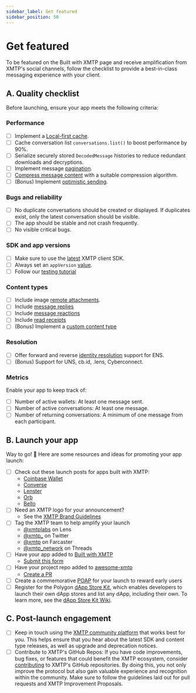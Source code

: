 ```yaml
---
sidebar_label: Get featured
sidebar_position: 50
---
```


# Get featured

To be featured on the Built with XMTP page and receive amplification from XMTP's social channels, follow the checklist to provide a best-in-class messaging experience with your client.

## A. Quality checklist

Before launching, ensure your app meets the following criteria:

### Performance

- [ ] Implement a [Local-first cache](/docs/build/local-first).
- [ ] Cache conversation list `conversations.list()` to boost performance by 90%.
- [ ] Serialize securely stored `DecodedMessage` histories to reduce redundant downloads and decryptions.
- [ ] Implement message [pagination](/docs/build/messages#list-messages-in-a-conversation-with-pagination).
- [ ] [Compress message content](/docs/build/messages#compress-message-content) with a suitable compression algorithm.
- [ ] (Bonus) Implement [optimistic sending](/docs/tutorials/other/optimistic-sending).

### Bugs and reliability

- [ ] No duplicate conversations should be created or displayed. If duplicates exist, only the latest conversation should be visible.
- [ ] The app should be stable and not crash frequently.
- [ ] No visible critical bugs.

### SDK and app versions

- [ ] Make sure to use the [latest](/docs/changelog) XMTP client SDK.
- [ ] Always set an `appVersion` [value](/docs/build/authentication#configure-the-client).
- [ ] Follow our [testing tutorial](/docs/tutorials/debug-and-test)

### Content types

- [ ] Include image [remote attachments](/docs/build/messages/remote-attachment).
- [ ] Include [message replies](/docs/build/messages/reply)
- [ ] Include [message reactions](/docs/build/messages/reaction)
- [ ] Include [read receipts](docs/build/messages/read-receipt)
- [ ] (Bonus) Implement a [custom content type](/docs/tutorials/custom-ct)

### Resolution

- [ ] Offer forward and reverse [identity resolution](/docs/tutorials/identity-resolution) support for ENS.
- [ ] (Bonus) Support for UNS, cb.id, .lens, Cyberconnect.

### Metrics

Enable your app to keep track of:

- [ ] Number of active wallets: At least one message sent.
- [ ] Number of active conversations: At least one message.
- [ ] Number of returning conversations: A minimum of one message from each participant.

## B. Launch your app

Way to go! 🎉 Here are some resources and ideas for promoting your app launch:

- [ ] Check out these launch posts for apps built with XMTP:
  - [Coinbase Wallet](https://x.com/CoinbaseWallet/status/1679178581224873985?s=20)
  - [Converse](https://twitter.com/converseapp_/status/1648362598058819585)
  - [Lenster](https://x.com/lensterxyz/status/1588203593257009152?s=20&t=wHy9mBrNR5ri146CbhCMUw)
  - [Orb](https://x.com/orbapp_/status/1618659601154715649?s=20)
  - [Bello](https://twitter.com/xmtp_/status/1693978790618095972)
- [ ] Need an XMTP logo for your announcement?
  - See the [XMTP Brand Guidelines](https://github.com/xmtp/brand)
- [ ] Tag the XMTP team to help amplify your launch
  - [@xmtplabs](https://lenster.xyz/u/xmtplabs) on Lens
  - [@xmtp\_](https://x.com/xmtp_) on Twitter
  - [@xmtp](https://warpcast.com/xmtp) on Farcaster
  - [@xmtp_network](https://www.threads.net/@xmtp_network) on Threads
- [ ] Have your app added to [Built with XMTP](https://xmtp.org/)
  - [Submit this form](https://forms.gle/p1VgVtkoGfHXANXt5)
- [ ] Have your project repo added to [awesome-xmtp](https://github.com/xmtp/awesome-xmtp)
  - [Create a PR](https://github.com/xmtp/awesome-xmtp)
- [ ] Create a commemorative [POAP](https://app.poap.xyz/) for your launch to reward early users
- [ ] Register for the Polygon [dApp Store Kit](https://docs.dappstorekit.io/docs/how%20to%20use%20the%20dapp%20store%20kit/dapp-registry-management/), which enables developers to launch their own dApp stores and list any dApp, including their own. To learn more, see the [dApp Store Kit Wiki](https://www.notion.so/a3a9e7518b80400589aee8164550838e?pvs=21).

## C. Post-launch engagement

- [ ] Keep in touch using the [XMTP community platform](/docs/contribute) that works best for you. This helps ensure that you hear about the latest SDK and content type releases, as well as upgrade and deprecation notices.
- [ ] Contribute to XMTP's GitHub Repos: If you have code improvements, bug fixes, or features that could benefit the XMTP ecosystem, consider [contributing](/docs/contribute) to XMTP's GitHub repositories. By doing this, you not only improve the protocol but also gain valuable experience and recognition within the community. Make sure to follow the guidelines laid out for pull requests and XMTP Improvement Proposals.
